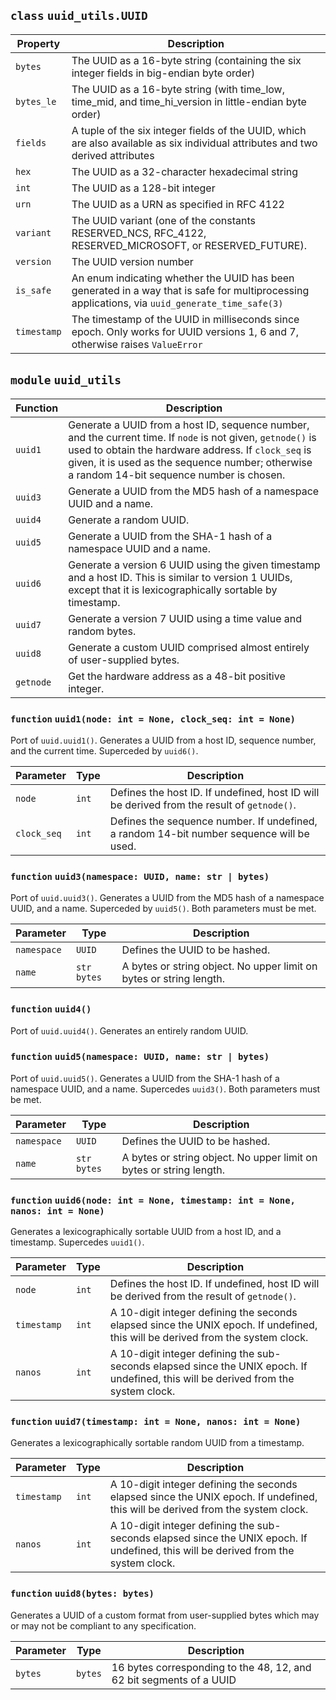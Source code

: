 ## `class` **`uuid_utils.UUID`**

| Property    | Description                                                                                                                                     |
| ----------- | ----------------------------------------------------------------------------------------------------------------------------------------------- |
| `bytes`     | The UUID as a 16-byte string (containing the six integer fields in big-endian byte order)                                                       |
| `bytes_le`  | The UUID as a 16-byte string (with time_low, time_mid, and time_hi_version in little-endian byte order)                                         |
| `fields`    | A tuple of the six integer fields of the UUID, which are also available as six individual attributes and two derived attributes                 |
| `hex`       | The UUID as a 32-character hexadecimal string                                                                                                   |
| `int`       | The UUID as a 128-bit integer                                                                                                                   |
| `urn`       | The UUID as a URN as specified in RFC 4122                                                                                                      |
| `variant`   | The UUID variant (one of the constants RESERVED_NCS, RFC_4122, RESERVED_MICROSOFT, or RESERVED_FUTURE).                                         |
| `version`   | The UUID version number                                                                                                                         |
| `is_safe`   | An enum indicating whether the UUID has been generated in a way that is safe for multiprocessing applications, via `uuid_generate_time_safe(3)` |
| `timestamp` | The timestamp of the UUID in milliseconds since epoch. Only works for UUID versions 1, 6 and 7, otherwise raises `ValueError`                   |

## `module` **`uuid_utils`**

| Function  | Description                                                                                                                                                                                                                                                          |
| --------- | -------------------------------------------------------------------------------------------------------------------------------------------------------------------------------------------------------------------------------------------------------------------- |
| `uuid1`   | Generate a UUID from a host ID, sequence number, and the current time. If `node` is not given, `getnode()` is used to obtain the hardware address.  If `clock_seq` is given, it is used as the sequence number; otherwise a random 14-bit sequence number is chosen. |
| `uuid3`   | Generate a UUID from the MD5 hash of a namespace UUID and a name.                                                                                                                                                                                                    |
| `uuid4`   | Generate a random UUID.                                                                                                                                                                                                                                              |
| `uuid5`   | Generate a UUID from the SHA-1 hash of a namespace UUID and a name.                                                                                                                                                                                                  |
| `uuid6`   | Generate a version 6 UUID using the given timestamp and a host ID. This is similar to version 1 UUIDs, except that it is lexicographically sortable by timestamp.                                                                                                    |
| `uuid7`   | Generate a version 7 UUID using a time value and random bytes.                                                                                                                                                                                                       |
| `uuid8`   | Generate a custom UUID comprised almost entirely of user-supplied bytes.                                                                                                                                                                                             |
| `getnode` | Get the hardware address as a 48-bit positive integer.                                                                                                                                                                                                               |

### `function` **`uuid1(node: int = None, clock_seq: int = None)`**
Port of `uuid.uuid1()`. Generates a UUID from a host ID, sequence number, and the current time. Superceded by `uuid6()`.

| Parameter   | Type  | Description                                                                                |
| ----------- | ----- | ------------------------------------------------------------------------------------------ |
| `node`      | `int` | Defines the host ID. If undefined, host ID will be derived from the result of `getnode()`. |
| `clock_seq` | `int` | Defines the sequence number. If undefined, a random 14-bit number sequence will be used.   |

### `function` **`uuid3(namespace: UUID, name: str | bytes)`**
Port of `uuid.uuid3()`. Generates a UUID from the MD5 hash of a namespace UUID, and a name. Superceded by `uuid5()`. Both parameters must be met.

| Parameter   | Type          | Description                                                         |
| ----------- | ------------- | ------------------------------------------------------------------- |
| `namespace` | `UUID`        | Defines the UUID to be hashed.                                      |
| `name`      | `str` `bytes` | A bytes or string object. No upper limit on bytes or string length. |

### `function` `uuid4()`
Port of `uuid.uuid4()`. Generates an entirely random UUID.

### `function` `uuid5(namespace: UUID, name: str | bytes)`
Port of `uuid.uuid5()`. Generates a UUID from the SHA-1 hash of a namespace UUID, and a name. Supercedes `uuid3()`. Both parameters must be met.

| Parameter   | Type          | Description                                                         |
| ----------- | ------------- | ------------------------------------------------------------------- |
| `namespace` | `UUID`        | Defines the UUID to be hashed.                                      |
| `name`      | `str` `bytes` | A bytes or string object. No upper limit on bytes or string length. |

### `function` `uuid6(node: int = None, timestamp: int = None, nanos: int = None)`
Generates a lexicographically sortable UUID from a host ID, and a timestamp. Supercedes `uuid1()`.

| Parameter   | Type  | Description                                                                                                                             |
| ----------- | ----- | --------------------------------------------------------------------------------------------------------------------------------------- |
| `node`      | `int` | Defines the host ID. If undefined, host ID will be derived from the result of `getnode()`.                                              |
| `timestamp` | `int` | A 10-digit integer defining the seconds elapsed since the UNIX epoch. If undefined, this will be derived from the system clock.         |
| `nanos`     | `int` | A 10-digit integer defining the sub-seconds elapsed since the UNIX epoch. If undefined, this will be derived from the system clock.     |

### `function` **`uuid7(timestamp: int = None, nanos: int = None)`**
Generates a lexicographically sortable random UUID from a timestamp.

| Parameter      | Type  | Description                                                                                                                          |
| -------------- | ----- | ------------------------------------------------------------------------------------------------------------------------------------ |
| `timestamp`    | `int` | A 10-digit integer defining the seconds elapsed since the UNIX epoch. If undefined, this will be derived from the system clock.      |
| `nanos`        | `int` | A 10-digit integer defining the sub-seconds elapsed since the UNIX epoch. If undefined, this will be derived from the system clock.  |

### `function` **`uuid8(bytes: bytes)`**
Generates a UUID of a custom format from user-supplied bytes which may or may not be compliant to any specification.

| Parameter | Type    | Description                                                         |
| --------- | ------- | ------------------------------------------------------------------- |
| `bytes`   | `bytes` | 16 bytes corresponding to the 48, 12, and 62 bit segments of a UUID |
